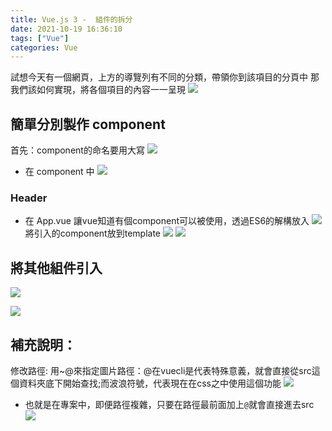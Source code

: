 ```yaml
---
title: Vue.js 3 -  組件的拆分
date: 2021-10-19 16:36:10
tags: ["Vue"]
categories: Vue 
---
```


試想今天有一個網頁，上方的導覽列有不同的分類，帶領你到該項目的分頁中
那我們該如何實現，將各個項目的內容一一呈現
![](https://i.imgur.com/7LUqd5I.png)


## 簡單分別製作 component

首先：component的命名要用大寫
![](https://i.imgur.com/fAOtmM8.png)
* 在 component 中
![](https://i.imgur.com/dgWnvii.png)

### Header
* 在 App.vue
讓vue知道有個component可以被使用，透過ES6的解構放入
![](https://i.imgur.com/4yAMVNw.png)
將引入的component放到template
![](https://i.imgur.com/PO4LhRv.png)
![](https://i.imgur.com/K0UmvdI.png)

## 將其他組件引入

![](https://i.imgur.com/EgWUGfG.png)

![](https://i.imgur.com/qIvkq2l.png)

## 補充說明：
修改路徑:
用~@來指定圖片路徑：@在vuecli是代表特殊意義，就會直接從src這個資料夾底下開始查找;而波浪符號，代表現在在css之中使用這個功能
![](https://i.imgur.com/NefWOd8.png)
* 也就是在專案中，即便路徑複雜，只要在路徑最前面加上`@`就會直接進去src
![](https://i.imgur.com/sPhH1rs.png)

